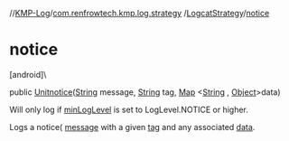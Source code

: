//[KMP-Log](../../../index.md)/[com.renfrowtech.kmp.log.strategy](../index.md)
/[LogcatStrategy](index.md)/[notice](notice.md)

# notice

[android]\

public [Unit](https://kotlinlang.org/api/latest/jvm/stdlib/kotlin/-unit/index.html)[notice](notice.md)([String](https://developer.android.com/reference/kotlin/java/lang/String.html)
message, [String](https://developer.android.com/reference/kotlin/java/lang/String.html)
tag, [Map](https://developer.android.com/reference/kotlin/java/util/Map.html)
&lt;[String](https://developer.android.com/reference/kotlin/java/lang/String.html)
, [Object](https://developer.android.com/reference/kotlin/java/lang/Object.html)&gt;data)

Will only log if [minLogLevel](index.md#929552537%2FProperties%2F-2091286910) is set to
LogLevel.NOTICE or higher.

Logs a notice( [message](notice.md) with a given [tag](notice.md) and any
associated [data](notice.md).

